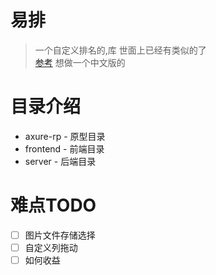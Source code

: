 # 易排
> 一个自定义排名的,库
> 世面上已经有类似的了   
> [参考](https://tiermaker.com/single-use-tier-list/)
> 想做一个中文版的

# 目录介绍
- axure-rp - 原型目录
- frontend - 前端目录
- server - 后端目录

# 难点TODO
- [ ] 图片文件存储选择
- [ ] 自定义列拖动
- [ ] 如何收益
